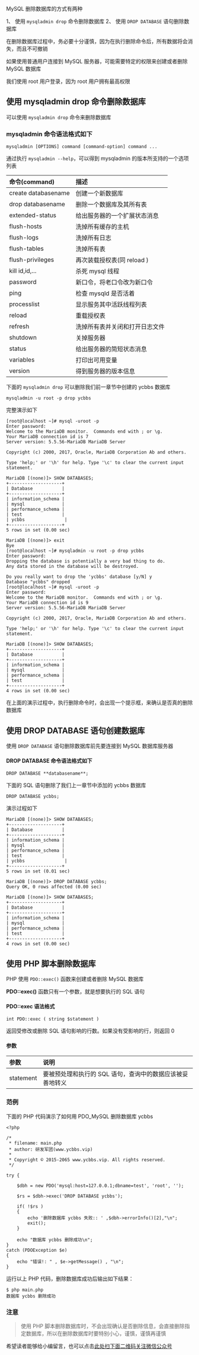 MySQL 删除数据库的方式有两种

1、  使用 `mysqladmin drop` 命令删除数据库
2、  使用 `DROP DATABASE` 语句删除数据库

在删除数据库过程中，务必要十分谨慎，因为在执行删除命令后，所有数据将会消失，而且不可撤销

如果使用普通用户连接到 MySQL 服务器，可能需要特定的权限来创建或者删除 MySQL 数据库

我们使用 root 用户登录，因为 root 用户拥有最高权限

## 使用 mysqladmin drop 命令删除数据库 ##

可以使用 `mysqladmin drop` 命令来删除数据库

### mysqladmin 命令语法格式如下 ###

```
mysqladmin [OPTIONS] command [command-option] command ...
```

通过执行 `mysqladmin --help`，可以得到 mysqladmin 的版本所支持的一个选项列表

<table> 
 <thead> 
  <tr> 
   <th align="left">命令(command)</th> 
   <th align="left">描述</th> 
  </tr> 
 </thead> 
 <tbody> 
  <tr> 
   <td align="left">create databasename</td> 
   <td align="left">创建一个新数据库</td> 
  </tr> 
  <tr> 
   <td align="left">drop databasename</td> 
   <td align="left">删除一个数据库及其所有表</td> 
  </tr> 
  <tr> 
   <td align="left">extended-status</td> 
   <td align="left">给出服务器的一个扩展状态消息</td> 
  </tr> 
  <tr> 
   <td align="left">flush-hosts</td> 
   <td align="left">洗掉所有缓存的主机</td> 
  </tr> 
  <tr> 
   <td align="left">flush-logs</td> 
   <td align="left">洗掉所有日志</td> 
  </tr> 
  <tr> 
   <td align="left">flush-tables</td> 
   <td align="left">洗掉所有表</td> 
  </tr> 
  <tr> 
   <td align="left">flush-privileges</td> 
   <td align="left">再次装载授权表(同 reload )</td> 
  </tr> 
  <tr> 
   <td align="left">kill id,id,...</td> 
   <td align="left">杀死 mysql 线程</td> 
  </tr> 
  <tr> 
   <td align="left">password</td> 
   <td align="left">新口令，将老口令改为新口令</td> 
  </tr> 
  <tr> 
   <td align="left">ping</td> 
   <td align="left">检查 mysqld 是否活着</td> 
  </tr> 
  <tr> 
   <td align="left">processlist</td> 
   <td align="left">显示服务其中活跃线程列表</td> 
  </tr> 
  <tr> 
   <td align="left">reload</td> 
   <td align="left">重载授权表</td> 
  </tr> 
  <tr> 
   <td align="left">refresh</td> 
   <td align="left">洗掉所有表并关闭和打开日志文件</td> 
  </tr> 
  <tr> 
   <td align="left">shutdown</td> 
   <td align="left">关掉服务器</td> 
  </tr> 
  <tr> 
   <td align="left">status</td> 
   <td align="left">给出服务器的简短状态消息</td> 
  </tr> 
  <tr> 
   <td align="left">variables</td> 
   <td align="left">打印出可用变量</td> 
  </tr> 
  <tr> 
   <td align="left">version</td> 
   <td align="left">得到服务器的版本信息</td> 
  </tr> 
 </tbody> 
</table>

下面的 `mysqladmin drop` 可以删除我们前一章节中创建的 ycbbs 数据库

```
mysqladmin -u root -p drop ycbbs
```

完整演示如下

```
[root@localhost ~]# mysql -uroot -p
Enter password:
Welcome to the MariaDB monitor.  Commands end with ; or \g.
Your MariaDB connection id is 7
Server version: 5.5.56-MariaDB MariaDB Server

Copyright (c) 2000, 2017, Oracle, MariaDB Corporation Ab and others.

Type 'help;' or '\h' for help. Type '\c' to clear the current input statement.

MariaDB [(none)]> SHOW DATABASES;
+--------------------+
| Database           |
+--------------------+
| information_schema |
| mysql              |
| performance_schema |
| test               |
| ycbbs               |
+--------------------+
5 rows in set (0.00 sec)

MariaDB [(none)]> exit
Bye
[root@localhost ~]# mysqladmin -u root -p drop ycbbs
Enter password:
Dropping the database is potentially a very bad thing to do.
Any data stored in the database will be destroyed.

Do you really want to drop the 'ycbbs' database [y/N] y
Database "ycbbs" dropped
[root@localhost ~]# mysql -uroot -p
Enter password:
Welcome to the MariaDB monitor.  Commands end with ; or \g.
Your MariaDB connection id is 9
Server version: 5.5.56-MariaDB MariaDB Server

Copyright (c) 2000, 2017, Oracle, MariaDB Corporation Ab and others.

Type 'help;' or '\h' for help. Type '\c' to clear the current input statement.

MariaDB [(none)]> SHOW DATABASES;
+--------------------+
| Database           |
+--------------------+
| information_schema |
| mysql              |
| performance_schema |
| test               |
+--------------------+
4 rows in set (0.00 sec)
```

在上面的演示过程中，执行删除命令时，会出现一个提示框，来确认是否真的删除数据库

## 使用 DROP DATABASE 语句创建数据库 ##

使用 `DROP DATABASE` 语句删除数据库前先要连接到 MySQL 数据库服务器

#### DROP DATABASE 命令语法格式如下 ####

```
DROP DATABASE **databasename**;
```

下面的 SQL 语句删除了我们上一章节中添加的 ycbbs 数据库

```
DROP DATABASE ycbbs;
```

演示过程如下

```
MariaDB [(none)]> SHOW DATABASES;
+--------------------+
| Database           |
+--------------------+
| information_schema |
| mysql              |
| performance_schema |
| test               |
| ycbbs               |
+--------------------+
5 rows in set (0.01 sec)

MariaDB [(none)]> DROP DATABASE ycbbs;
Query OK, 0 rows affected (0.00 sec)

MariaDB [(none)]> SHOW DATABASES;
+--------------------+
| Database           |
+--------------------+
| information_schema |
| mysql              |
| performance_schema |
| test               |
+--------------------+
4 rows in set (0.00 sec)
```

## 使用 PHP 脚本删除数据库 ##

PHP 使用 `PDO::exec()` 函数来创建或者删除 MySQL 数据库

**PDO::exec()** 函数只有一个参数，就是想要执行的 SQL 语句

#### PDO::exec 语法格式 ####

```
int PDO::exec ( string $statement )
```

返回受修改或删除 SQL 语句影响的行数。如果没有受影响的行，则返回 0

#### 参数 ####

<table> 
 <thead> 
  <tr> 
   <th align="left">参数</th> 
   <th align="left">说明</th> 
  </tr> 
 </thead> 
 <tbody> 
  <tr> 
   <td align="left">statement</td> 
   <td align="left">要被预处理和执行的 SQL 语句，查询中的数据应该被妥善地转义</td> 
  </tr> 
 </tbody> 
</table>

### 范例 ###

下面的 PHP 代码演示了如何用 PDO\_MySQL 删除数据库 ycbbs

```
<?php 

/*
 * filename: main.php
 * author: 研发军团(www.ycbbs.vip)
 * 
 * Copyright © 2015-2065 www.ycbbs.vip. All rights reserved.
 */

try {

    $dbh = new PDO('mysql:host=127.0.0.1;dbname=test', 'root', '');    

    $rs = $dbh->exec('DROP DATABASE ycbbs');

    if( !$rs )
    {
        echo '删除数据库 ycbbs 失败:: ' ,$dbh->errorInfo()[2],"\n";
        exit();
    }

    echo "数据库 ycbbs 删除成功\n";  
}
catch (PDOException $e) 
{    
    echo "错误!: " , $e->getMessage() , "\n";  
}
```

运行以上 PHP 代码，删除数据库成功后输出如下结果：

```
$ php main.php
数据库 ycbbs 删除成功
```

### 注意 ###

> 使用 PHP 脚本删除数据库时，不会出现确认是否删除信息，会直接删除指定数据库，所以在删除数据库时要特别小心，谨慎，谨慎再谨慎


希望读者能够给小编留言，也可以点击[此处扫下面二维码关注微信公众号](https://www.ycbbs.vip/?p=28 "此处扫下面二维码关注微信公众号")